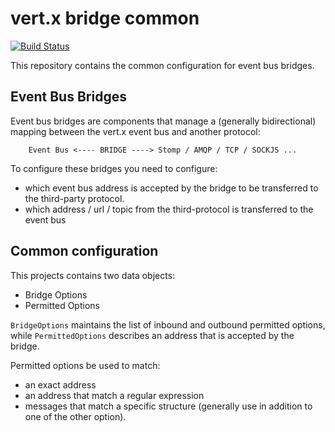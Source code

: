 # vert.x bridge common

[![Build Status](https://travis-ci.org/vert-x3/vertx-bridge-common.svg?branch=master)](https://travis-ci.org/vert-x3/vertx-bridge-common)

This repository contains the common configuration for event bus bridges.

## Event Bus Bridges

Event bus bridges are components that manage a (generally bidirectional) mapping between the vert.x event bus and another protocol:

```
    Event Bus <---- BRIDGE ----> Stomp / AMQP / TCP / SOCKJS ...
```

To configure these bridges you need to configure:

* which event bus address is accepted by the bridge to be transferred to the third-party protocol.
* which address / url / topic from the third-protocol is transferred to the event bus

## Common configuration

This projects contains two data objects:

* Bridge Options
* Permitted Options

`BridgeOptions` maintains the list of inbound and outbound permitted options, while `PermittedOptions` describes an address that is accepted by the bridge.

Permitted options be used to match:

* an exact address
* an address that match a regular expression
* messages that match a specific structure (generally use in addition to one of the other option).


